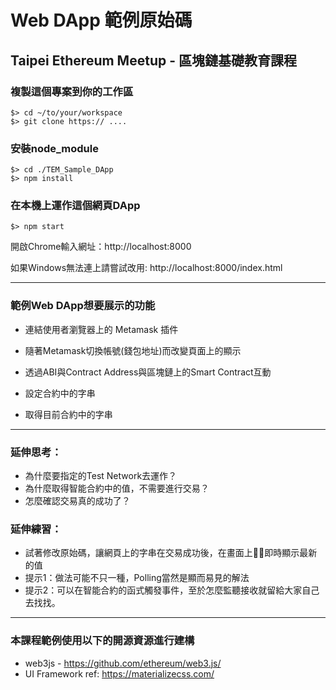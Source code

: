 # Web DApp 範例原始碼
## Taipei Ethereum Meetup - 區塊鏈基礎教育課程

### 複製這個專案到你的工作區
```shell
$> cd ~/to/your/workspace
$> git clone https:// ....
```

### 安裝node_module
```shell
$> cd ./TEM_Sample_DApp
$> npm install
```

### 在本機上運作這個網頁DApp
```shell
$> npm start
```
開啟Chrome輸入網址：http://localhost:8000

如果Windows無法連上請嘗試改用: http://localhost:8000/index.html

---

### 範例Web DApp想要展示的功能

- 連結使用者瀏覽器上的 Metamask 插件

- 隨著Metamask切換帳號(錢包地址)而改變頁面上的顯示

- 透過ABI與Contract Address與區塊鏈上的Smart Contract互動

- 設定合約中的字串

- 取得目前合約中的字串

---

### 延伸思考： 
- 為什麼要指定的Test Network去運作？
- 為什麼取得智能合約中的值，不需要進行交易？
- 怎麼確認交易真的成功了？

### 延伸練習：
- 試著修改原始碼，讓網頁上的字串在交易成功後，在畫面上即時顯示最新的值
- 提示1：做法可能不只一種，Polling當然是顯而易見的解法
- 提示2：可以在智能合約的函式觸發事件，至於怎麼監聽接收就留給大家自己去找找。

---

### 本課程範例使用以下的開源資源進行建構
- web3js - https://github.com/ethereum/web3.js/
- UI Framework ref: https://materializecss.com/ 

